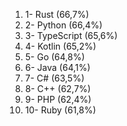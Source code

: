 
 
 <ol>
        <li>1- Rust (66,7%)</li>
        <li>2- Python (66,4%)</li>
        <li>3- TypeScript (65,6%) </li>
        <li>4- Kotlin (65,2%) </li>
        <li>5- Go (64,8%) </li>
        <li>6- Java (64,1%)</li>
        <li>7- C# (63,5%)</li>
        <li>8- C++ (62,7%)</li>
        <li>9- PHP (62,4%)</li>
        <li>10- Ruby (61,8%)</li>
    </ol>
